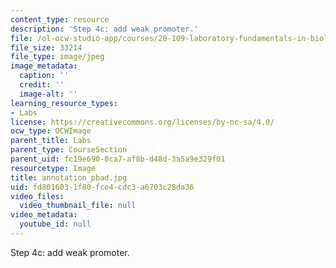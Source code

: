 ```yaml
---
content_type: resource
description: 'Step 4c: add weak promoter.'
file: /ol-ocw-studio-app/courses/20-109-laboratory-fundamentals-in-biological-engineering-fall-2007/fd8016031f80fce4cdc3a6703c28da36_annotation_pbad.jpg
file_size: 33214
file_type: image/jpeg
image_metadata:
  caption: ''
  credit: ''
  image-alt: ''
learning_resource_types:
- Labs
license: https://creativecommons.org/licenses/by-nc-sa/4.0/
ocw_type: OCWImage
parent_title: Labs
parent_type: CourseSection
parent_uid: fc19e690-0ca7-af8b-d48d-3a5a9e329f01
resourcetype: Image
title: annotation_pbad.jpg
uid: fd801603-1f80-fce4-cdc3-a6703c28da36
video_files:
  video_thumbnail_file: null
video_metadata:
  youtube_id: null
---
```

Step 4c: add weak promoter.